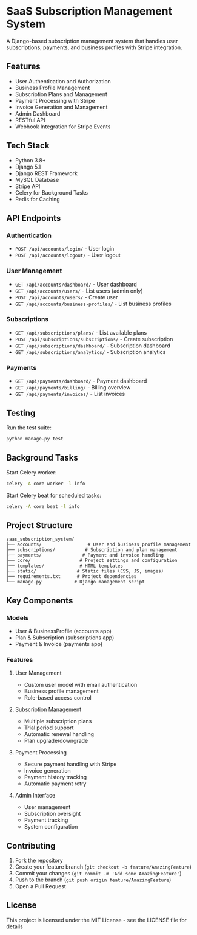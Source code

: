 # SaaS Subscription Management System

A Django-based subscription management system that handles user subscriptions, payments, and business profiles with Stripe integration.

## Features

- User Authentication and Authorization
- Business Profile Management
- Subscription Plans and Management
- Payment Processing with Stripe
- Invoice Generation and Management
- Admin Dashboard
- RESTful API
- Webhook Integration for Stripe Events

## Tech Stack

- Python 3.8+
- Django 5.1
- Django REST Framework
- MySQL Database
- Stripe API
- Celery for Background Tasks
- Redis for Caching



## API Endpoints

### Authentication
- `POST /api/accounts/login/` - User login
- `POST /api/accounts/logout/` - User logout

### User Management
- `GET /api/accounts/dashboard/` - User dashboard
- `GET /api/accounts/users/` - List users (admin only)
- `POST /api/accounts/users/` - Create user
- `GET /api/accounts/business-profiles/` - List business profiles

### Subscriptions
- `GET /api/subscriptions/plans/` - List available plans
- `POST /api/subscriptions/subscriptions/` - Create subscription
- `GET /api/subscriptions/dashboard/` - Subscription dashboard
- `GET /api/subscriptions/analytics/` - Subscription analytics

### Payments
- `GET /api/payments/dashboard/` - Payment dashboard
- `GET /api/payments/billing/` - Billing overview
- `GET /api/payments/invoices/` - List invoices

## Testing

Run the test suite:
```bash
python manage.py test
```

## Background Tasks

Start Celery worker:
```bash
celery -A core worker -l info
```

Start Celery beat for scheduled tasks:
```bash
celery -A core beat -l info
```

## Project Structure

```
saas_subscription_system/
├── accounts/                 # User and business profile management
├── subscriptions/           # Subscription and plan management
├── payments/               # Payment and invoice handling
├── core/                  # Project settings and configuration
├── templates/             # HTML templates
├── static/               # Static files (CSS, JS, images)
├── requirements.txt      # Project dependencies
└── manage.py            # Django management script
```

## Key Components

### Models
- User & BusinessProfile (accounts app)
- Plan & Subscription (subscriptions app)
- Payment & Invoice (payments app)

### Features
1. User Management
   - Custom user model with email authentication
   - Business profile management
   - Role-based access control

2. Subscription Management
   - Multiple subscription plans
   - Trial period support
   - Automatic renewal handling
   - Plan upgrade/downgrade

3. Payment Processing
   - Secure payment handling with Stripe
   - Invoice generation
   - Payment history tracking
   - Automatic payment retry

4. Admin Interface
   - User management
   - Subscription oversight
   - Payment tracking
   - System configuration

## Contributing

1. Fork the repository
2. Create your feature branch (`git checkout -b feature/AmazingFeature`)
3. Commit your changes (`git commit -m 'Add some AmazingFeature'`)
4. Push to the branch (`git push origin feature/AmazingFeature`)
5. Open a Pull Request

## License

This project is licensed under the MIT License - see the LICENSE file for details

